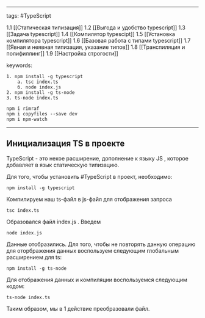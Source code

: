 
____

tags:  #TypeScript

1.1 [[Статическая типизация]]
1.2 [[Выгода и удобство typescript]]
1.3 [[Задача typescript]]
1.4 [[Компилятор typescipt]]
1.5 [[Установка компилятора typescript]]
1.6 [[Базовая работа с типами typescript]]
1.7 [[Явная и неявная типизация, указание типов]]
1.8 [[Транспиляция и полифиллинг]]
1.9 [[Настройка строгости]]

keywords:

~~~
1. npm install -g typescript
	а. tsc index.ts
	б. node index.js
2. npm install -g ts-node
3. ts-node index.ts

npm i rimraf
npm i copyfiles --save dev
npm i npm-watch
~~~

_____
## Инициализация TS в проекте

TypeScript - это некое расширение, дополнение к языку JS , которое добавляет в язык статическую типизацию.

Для того, чтобы установить #TypeScript в проект, необходимо:
~~~
npm install -g typescript
~~~

Компилируем наш ts-файл в js-файл для отображения запроса
~~~
tsc index.ts
~~~

Образовался файл index.js . Введем

~~~
node index.js
~~~

Данные отобразились.
Для того, чтобы не повторять данную операцию для оторбражения данных воспользуем следующим глобальным расширением для ts:

~~~
npm install -g ts-node
~~~

Для отображения данных и компиляции воспользуемся следующим кодом:
~~~
ts-node index.ts
~~~

Таким образом, мы в 1 действие преобразовали файл.
